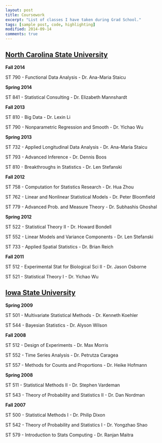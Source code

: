```yaml
---
layout: post
title: Coursework
excerpt: "List of classes I have taken during Grad School."
tags: [sample post, code, highlighting]
modified: 2014-09-14
comments: true
---
```


## [North Carolina State University](http://www.stat.ncsu.edu)


**Fall 2014**

ST 790 - Functional Data Analysis - Dr. Ana-Maria Staicu

**Spring 2014**

ST 841 - Statistical Consulting - Dr. Elizabeth Mannshardt

**Fall 2013**

ST 810 - Big Data - Dr. Lexin Li

ST 790 - Nonparametric Regression and Smooth - Dr. Yichao Wu

**Spring 2013**

ST 732 - Applied Longitudinal Data Analysis - Dr. Ana-Maria Staicu

ST 793 - Advanced Inference - Dr. Dennis Boos

ST 810 - Breakthroughs in Statistics - Dr. Len Stefanski

**Fall 2012**

ST 758 - Computation for Statistics Research - Dr. Hua Zhou

ST 762 - Linear and Nonlinear Statistical Models - Dr. Peter Bloomfield

ST 779 - Advanced Prob. and Measure Theory - Dr. Subhashis Ghoshal

**Spring 2012**

ST 522 - Statistical Theory II - Dr. Howard Bondell

ST 552 - Linear Models and Variance Components - Dr. Len Stefanski

ST 733 - Applied Spatial Statistics - Dr. Brian Reich

**Fall 2011**

ST 512 - Experimental Stat for Biological Sci II - Dr. Jason Osborne

ST 521 - Statistical Theory I - Dr. Yichao Wu





## [Iowa State University](http://www.stat.iastate.edu)


**Spring 2009**

ST 501 - Multivariate Statistical Methods - Dr. Kenneth Koehler

ST 544 - Bayesian Statistics - Dr. Alyson Wilson

**Fall 2008**

ST 512 - Design of Experiments - Dr. Max Morris

ST 552 - Time Series Analysis - Dr. Petrutza Caragea

ST 557 - Methods for Counts and Proportions - Dr. Heike Hofmann

**Spring 2008**

ST 511 - Statistical Methods II - Dr. Stephen Vardeman

ST 543 - Theory of Probability and Statistics II - Dr. Dan Nordman

**Fall 2007**

ST 500 - Statistical Methods I - Dr. Philip Dixon

ST 542 - Theory of Probability and Statistics I - Dr. Yongzhao Shao

ST 579 - Introduction to Stats Computing - Dr. Ranjan Maitra
